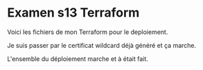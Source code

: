 # Examen s13 Terraform

Voici les fichiers de mon Terraform pour le deploiement.

Je suis passer par le certificat wildcard déjà généré et ça marche.

L'ensemble du déploiement marche et à était fait.
